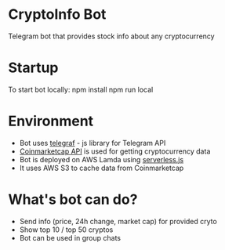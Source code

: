 # CryptoInfo Bot
Telegram bot that provides stock info about any cryptocurrency

# Startup
To start bot locally:
npm install
npm run local

# Environment
* Bot uses [telegraf](https://github.com/telegraf/telegraf) - js library for Telegram API
* [Coinmarketcap API](https://coinmarketcap.com/api/) is used for getting cryptocurrency data
* Bot is deployed on AWS Lamda using [serverless.js](https://www.serverless.com/)
* It uses AWS S3 to cache data from Coinmarketcap

# What's bot can do?
* Send info (price, 24h change, market cap) for provided cryto
* Show top 10 / top 50 cryptos
* Bot can be used in group chats
